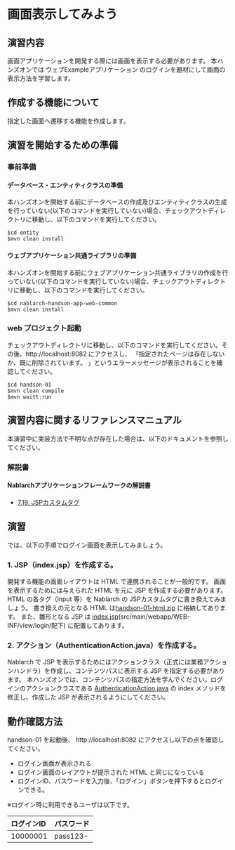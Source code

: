 画面表示してみよう
===========================

## 演習内容
画面アプリケーションを開発する際には画面を表示する必要があります。
  本ハンズオンでは ウェブExampleアプリケーション のログインを題材にして画面の表示方法を学習します。

## 作成する機能について

指定した画面へ遷移する機能を作成します。

## 演習を開始するための準備

### 事前準備

#### データベース・エンティティクラスの準備
本ハンズオンを開始する前にデータベースの作成及びエンティティクラスの生成を行っていない(以下のコマンドを実行していない)場合、チェックアウトディレクトリに移動し、以下のコマンドを実行してください。

    $cd entity
    $mvn clean install

#### ウェブアプリケーション共通ライブラリの準備
本ハンズオンを開始する前にウェブアプリケーション共通ライブラリの作成を行っていない(以下のコマンドを実行していない)場合、チェックアウトディレクトリに移動し、以下のコマンドを実行してください。

    $cd nablarch-handson-app-web-common
    $mvn clean install



### web プロジェクト起動
チェックアウトディレクトリに移動し、以下のコマンドを実行してください。その後、http://localhost:8082 にアクセスし、
  「指定されたページは存在しないか、既に削除されています。 」というエラーメッセージが表示されることを確認してください。

    $cd handson-01
    $mvn clean compile
    $mvn waitt:run

## 演習内容に関するリファレンスマニュアル
本演習中に実装方法で不明な点が存在した場合は、以下のドキュメントを参照してください。

### 解説書

#### Nablarchアプリケーションフレームワークの解説書
- [7.19. JSPカスタムタグ](https://nablarch.github.io/docs/5u19/doc/application_framework/application_framework/libraries/tag.html#jsp)

## 演習
では、以下の手順でログイン画面を表示してみましょう。

### 1. JSP（index.jsp）を作成する。
開発する機能の画面レイアウトは HTML で連携されることが一般的です。
  画面を表示するためには与えられた HTML を元に JSP を作成する必要があります。
  HTML の各タグ（input 等）を Nablarch の JSPカスタムタグに書き換えてみましょう。
  書き換えの元となる HTML は[handson-01-html.zip](./handson-01-html.zip) に格納してあります。
  また、雛形となる JSP は [index.jsp](./src/main/webapp/WEB-INF/view/login/index.jsp)(src/main/webapp/WEB-INF/view/login/配下) に配置してあります。

### 2. アクション（AuthenticationAction.java）を作成する。
Nablarch で JSP を表示するためにはアクションクラス（正式には業務アクションハンドラ）を作成し、コンテンツパスに表示する JSP を指定する必要があります。
  本ハンズオンでは、コンテンツパスの指定方法を学んでください。ログインのアクションクラスである [AuthenticationAction.java](./src/main/java/com/nablarch/example/app/web/action/AuthenticationAction.java) の index メソッドを修正し、作成した JSP が表示されるようにしてください。

## 動作確認方法
handson-01 を起動後、 http://localhost:8082 にアクセスし以下の点を確認してください。

- ログイン画面が表示される
- ログイン画面のレイアウトが提示された HTML と同じになっている
- ログインID、パスワードを入力後、「ログイン」ボタンを押下するとログインできる。

※ログイン時に利用できるユーザは以下です。

| ログインID | パスワード |
|:-------- |:---------|
| 10000001 | pass123- |
